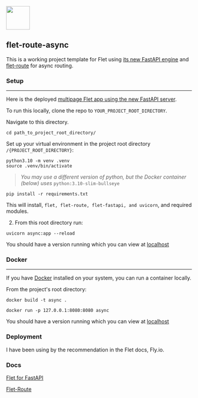 <img src="https://s3.us-west-2.amazonaws.com/polae.io/static/polae_logo_text_label_white_256.png"  width="64">

## flet-route-async
This is a working project template for Flet using [its new FastAPI engine](https://flet.dev/blog/flet-for-fastapi) and [flet-route](https://github.com/saurabhwadekar/flet_route) for async routing.


### Setup

---

Here is the deployed [multipage Flet app using the new FastAPI server](https://enroute.fly.dev/).

To run this locally, clone the repo to `YOUR_PROJECT_ROOT_DIRECTORY`.

Navigate to this directory.



```
cd path_to_project_root_directory/
```
Set up your virtual environment in the project root directory `/{PROJECT_ROOT_DIRECTORY}`:

```
python3.10 -m venv .venv
source .venv/bin/activate 
```

> *You may use a different version of python, but the Docker container (below) uses* `python:3.10-slim-bullseye`

```
pip install -r requirements.txt
```
This will install, `flet, flet-route, flet-fastapi, and uvicorn`, and required modules.

2. From this root directory run:

```
uvicorn async:app --reload
```

You should have a version running which you can view at [localhost](http://0.0.0.0:8080)


### Docker
---


 If you have [Docker](https://www.docker.com/) installed on your system, you can run a container locally.

 From the project's root directory:

 ```
docker build -t async .
```

```
docker run -p 127.0.0.1:8080:8080 async
```

You should have a version running which you can view at [localhost](http://0.0.0.0:8080)


 ### Deployment

 I have been using by the recommendation in the Flet docs, Fly.io. 


### Docs

[Flet for FastAPI](https://flet.dev/blog/flet-for-fastapi)

[Flet-Route](https://github.com/saurabhwadekar/flet_route)